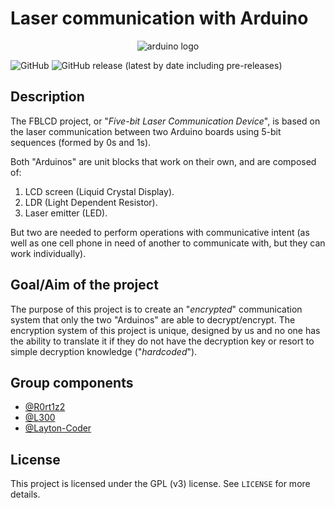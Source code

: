 # Laser communication with Arduino
<p align="center">
  <img src="https://servicios.sawers.com.bo/wp-content/uploads/2017/08/arduino-logo-01.png" alt="arduino logo"/>
</p>

![GitHub](https://img.shields.io/github/license/FBLCD/laser_comm_arduino)
![GitHub release (latest by date including pre-releases)](https://img.shields.io/github/v/release/FBLCD/laser_comm_arduino?include_prereleases)

## Description
The FBLCD project, or "_Five-bit Laser Communication Device_", is based on the laser communication between two Arduino boards using 5-bit sequences (formed by 0s and 1s).

Both "Arduinos" are unit blocks that work on their own, and are composed of:
1. LCD screen (Liquid Crystal Display).
2. LDR (Light Dependent Resistor).
1. Laser emitter (LED).

But two are needed to perform operations with communicative intent (as well as one cell phone in need of another to communicate with, but they can work individually).

## Goal/Aim of the project

The purpose of this project is to create an "_encrypted_" communication system that only the two "Arduinos" are able to decrypt/encrypt. The encryption system of this project is unique, designed by us and no one has the ability to translate it if they do not have the decryption key or resort to simple decryption knowledge ("_hardcoded_").

## Group components

* [@R0rt1z2](https://github.com/R0rt1z2)
* [@L300](https://github.com/L303)
* [@Layton-Coder](https://github.com/Layton-Coder)

## License
This project is licensed under the GPL (v3) license. See `LICENSE` for more details.
